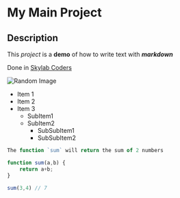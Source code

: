 # My Main Project

## Description

This *project* is a **demo** of how to write text with ***markdown***

Done in [Skylab Coders](http://www.skylabcoders.com/es)

![Random Image](http://imagenesbonitas.bosquedefantasias.com/wp-content/uploads/2015/05/imagenes-amistad-salvarlo-como-sea-400x284.jpg)

- Item 1
- Item 2
- Item 3
    + SubItem1
    + SubItem2
        * SubSubItem1  
        * SubSubItem2

```javascript
The function `sum` will return the sum of 2 numbers

function sum(a,b) {
    return a+b;
}

sum(3,4) // 7
```